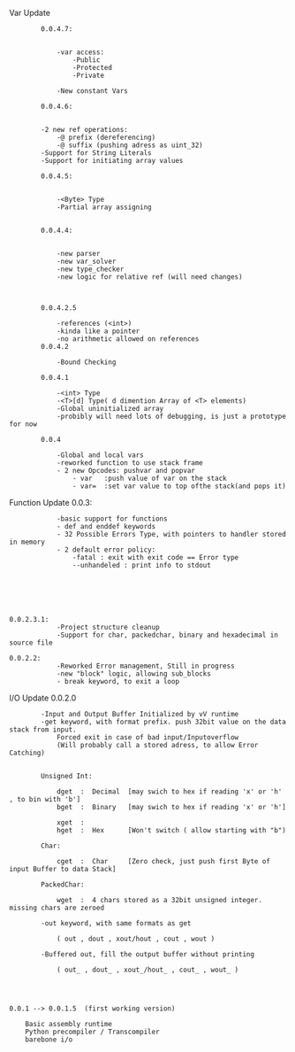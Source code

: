 



Var Update	
 							
 			0.0.4.7:

	
				-var access:
					-Public
					-Protected
					-Private
					
				-New constant Vars
			 			
 			0.0.4.6:

	
			-2 new ref operations:
				-@ prefix (dereferencing)
				-@ suffix (pushing adress as uint_32)
			-Support for String Literals
			-Support for initiating array values
							
 			0.0.4.5:

	
				-<Byte> Type
				-Partial array assigning
				
 			
 			0.0.4.4:
 			
 			
				-new parser
				-new var_solver
				-new type_checker
				-new logic for relative ref (will need changes)

	
 			
 			0.0.4.2.5
 			
				-references (<int>)
				-kinda like a pointer
				-no arithmetic allowed on references
 			0.0.4.2

				-Bound Checking
		
 			0.0.4.1

				-<int> Type
				-<T>[d] Type( d dimention Array of <T> elements)
				-Global uninitialized array
				-probibly will need lots of debugging, is just a prototype for now

 			0.0.4

				-Global and local vars
				-reworked function to use stack frame
				- 2 new Opcodes: pushvar and popvar
					- var	:push value of var on the stack
					- var=	:set var value to top ofthe stack(and pops it)
					
				






Function Update	0.0.3:

				-basic support for functions
				- def and enddef keywords
				- 32 Possible Errors Type, with pointers to handler stored in memory
				- 2 default error policy:
					-fatal : exit with exit code == Error type
					--unhandeled : print info to stdout
					
				
				

	

	0.0.2.3.1:	
				-Project structure cleanup
				-Support for char, packedchar, binary and hexadecimal in source file
		
	0.0.2.2:
				-Reworked Error management, Still in progress
				-new "block" logic, allowing sub_blocks
				- break keyword, to exit a loop
	
	
	
	
		
I/O Update	0.0.2.0
		
			-Input and Output Buffer Initialized by vV runtime
			-get keyword, with format prefix. push 32bit value on the data stack from input.
				Forced exit in case of bad input/Inputoverflow
				(Will probably call a stored adress, to allow Error Catching)
			 	
			
			Unsigned Int:
			
				dget  :  Decimal  [may swich to hex if reading 'x' or 'h' , to bin with 'b']
				bget  :  Binary   [may swich to hex if reading 'x' or 'h']
				
				xget  :
				hget  :  Hex	  [Won't switch ( allow starting with "b")

			Char:
			
				cget  :  Char	  [Zero check, just push first Byte of input Buffer to data Stack]
				
			PackedChar:
			
				wget  :  4 chars stored as a 32bit unsigned integer. missing chars are zeroed
				
			-out keyword, with same formats as get
			
				( out , dout , xout/hout , cout , wout )
				
			-Buffered out, fill the output buffer without printing
			
				( out_ , dout_ , xout_/hout_ , cout_ , wout_ )
				
				
		
		
	0.0.1 --> 0.0.1.5  (first working version)
			
		Basic assembly runtime
		Python precompiler / Transcompiler
		barebone i/o

	
